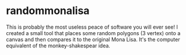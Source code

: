 randommonalisa
==============

This is probably the most useless peace of software you will ever see! I created a small tool that places some random polygons (3 vertex) onto a canvas and then compares it to the original Mona Lisa. It's the computer equivalent of the monkey-shakespear idea.
